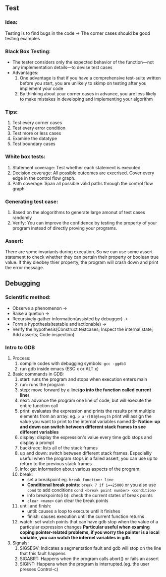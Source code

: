 ---
---

## Test
### Idea:
   Testing is to find bugs in the code -> The corner cases should be good testing examples
### Black Box Testing:
   - The tester considers only the expected behavior of the function—not any implementation details—to devise test cases
   - Advantages:
     1. One advantage is that if you have a comprehensive test-suite written before you start, you are unlikely to skimp on testing after you implement your code
     2. By thinking about your corner cases in advance, you are less likely to make mistakes in developing and implementing your algorithm
### Tips:
   1. Test every corner cases
   2. Test every error condition
   3. Test more or less cases
   4. Examine the datatype
   5. Test boundary cases
### White box tests:
   1. Statement coverage:
      Test whether each statement is executed
   2. Decision coverage:
      All possible outcomes are execrised. Cover every edge in the control flow graph.
   3. Path coverage:
      Span all possible valid paths through the control flow graph

### Generating test case:
   1. Based on the alogorithms to generate large amonut of test cases randomly
   2. Verify: You can improve the confidence by testing the property of your program instead of directly proving your programs.
### Assert:
   There are some invariants during execution. So we can use some assert statement to check whether they can pertain their property or boolean true value. If they dieobey thier property, the program will crash down and print the error message.


## Debugging
### Scientific method:
   - Observe a phenomenon -> 
   - Raise a quetion -> 
   - Recursively gather information(assisted by debugger) -> 
   - Form a  hypothesis(testable and actionable) -> 
   - Verify the hypothesis(Construct testcases; Inspect the internal state; Add asserts; Code inspection)
### Intro to GDB 
1. Process:
      1. compile codes with debugging symbols: `gcc -ggdb3`
      2. run gdb inside emacs (ESC x or ALT x)
2. Basic commands in GDB:
      1. start: 
         runs the program and stops when execution enters main
      2. run: 
         runs the program
      3. step: 
         move forward by a line(**go into the function called current line**)
      4. next: 
         advance the program one line of code, but will execute the entire function call
      5. print: 
         evaluates the expression and prints the results
         print multiple elements from an array: eg. `p arr[0]@length`
         print will assign the value you want to print to the internal variables named $-
         **Notice: up and down can switch between different stack frames to see different variables**
      6. display: 
         display the expression's value every time gdb stops and display a prompt
      7. backtrace: lists all of the stack frames
      8. up and down:
         switch between different stack frames.
         Especiallly useful when the program stops in a failed assert, you can use up to return to the previous stack frames
      9. info:
         get information about various aspects of the program.
     10. break:
         - set a breakpoint
         eg. `break function: line`
         - **Conditional break points**:
           `break 7 if i==25000` or you also use `cond` to add conditions
           `cond <break point number> <condition>`
         - info breakpoints(i b): check the current states of break points 
         - `clear <name>` can clear the break points
     11. until and finish:
         - until: causes a loop to execute until it finishes
         - finish: causes execution until the current function returns
     12. watch:
         set watch points that can have gdb stop when the value of a particular expression changes 
         **Particular useful when examing coping pointer-related problems, if you worry the pointer is a local variable, you can watch the internel variables in gdb**
3. Signals:
   1. SIGSEGV:
      Indicates a segmentation fault and gdb will stop on the line that this fault happens
   2. SIGABRT:
      Happens when the program calls abort() or fails an assert
   3. SIGINT:
      Happens when the program is interrupted.(eg. the user presses Control-c)
